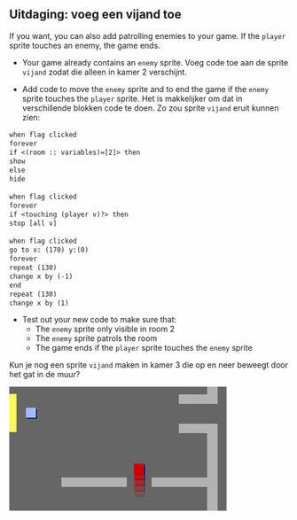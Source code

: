 ## Uitdaging: voeg een vijand toe

If you want, you can also add patrolling enemies to your game. If the `player` sprite touches an enemy, the game ends.

+ Your game already contains an `enemy` sprite. Voeg code toe aan de sprite `vijand` zodat die alleen in kamer 2 verschijnt.

+ Add code to move the `enemy` sprite and to end the game if the `enemy` sprite touches the `player` sprite. Het is makkelijker om dat in verschillende blokken code te doen. Zo zou sprite `vijand` eruit kunnen zien:

```blocks3
when flag clicked
forever
if <(room :: variables)=[2]> then
show
else
hide

when flag clicked
forever
if <touching (player v)?> then
stop [all v]

when flag clicked
go to x: (170) y:(0)
forever
repeat (130)
change x by (-1)
end
repeat (130)
change x by (1)
```

+ Test out your new code to make sure that: 
    + The `enemy` sprite only visible in room 2
    + The `enemy` sprite patrols the room
    + The game ends if the `player` sprite touches the `enemy` sprite

Kun je nog een sprite `vijand` maken in kamer 3 die op en neer beweegt door het gat in de muur?

![screenshot](images/world-enemy2.png)